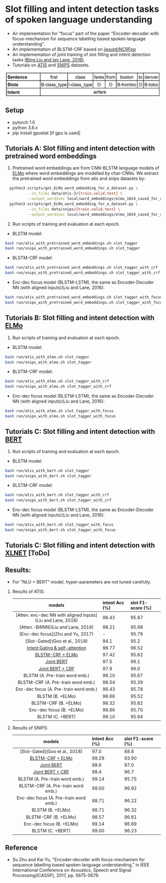 # Slot filling and intent detection tasks of spoken language understanding
 * An implementation for "focus" part of the paper "Encoder-decoder with focus-mechanism for sequence labelling based spoken language understanding".
 * An implementation of BLSTM-CRF based on [jiesutd/NCRFpp](https://github.com/jiesutd/NCRFpp/blob/master/model/crf.py)
 * An implementation of joint training of slot filling and intent detection tasks [(Bing Liu and Ian Lane, 2016)](https://arxiv.org/abs/1609.01454).
 * Tutorials on [ATIS](https://github.com/yvchen/JointSLU) and [SNIPS](https://github.com/snipsco/nlu-benchmark/tree/master/2017-06-custom-intent-engines) datasets.
 
 <img src="./figs/data_annotation_ATIS.png" width="750" alt="data annotation"/>

## Setup
 * pytorch 1.0
 * python 3.6.x
 * pip install gpustat     [if gpu is used]

## Tutorials A: Slot filling and intent detection with pretrained word embeddings
 1. Pretrained word embeddings are from CNN-BLSTM language models of [ELMo](https://github.com/allenai/allennlp/blob/master/tutorials/how_to/elmo.md) where word embeddings are modelled by char-CNNs. We extract the pretrained word embeddings from atis and snips datasets by:
 ```sh
   python3 scripts/get_ELMo_word_embedding_for_a_dataset.py \
           --in_files data/atis-2/{train,valid,test} \
           --output_word2vec local/word_embeddings/elmo_1024_cased_for_atis.txt
   python3 scripts/get_ELMo_word_embedding_for_a_dataset.py \
           --in_files data/snips/{train,valid,test} \
           --output_word2vec local/word_embeddings/elmo_1024_cased_for_snips.txt
```

 2. Run scripts of training and evaluation at each epoch.
   * BLSTM model: 
   ```sh
   bash run/atis_with_pretrained_word_embeddings.sh slot_tagger
   bash run/snips_with_pretrained_word_embeddings.sh slot_tagger
   ```
   * BLSTM-CRF model: 
   ```sh
   bash run/atis_with_pretrained_word_embeddings.sh slot_tagger_with_crf
   bash run/snips_with_pretrained_word_embeddings.sh slot_tagger_with_crf
   ```
   * Enc-dec focus model (BLSTM-LSTM), the same as Encoder-Decoder NN (with aligned inputs)(Liu and Lane, 2016): 
   ```sh
   bash run/atis_with_pretrained_word_embeddings.sh slot_tagger_with_focus
   bash run/snips_with_pretrained_word_embeddings.sh slot_tagger_with_focus
   ```

## Tutorials B: Slot filling and intent detection with [ELMo](https://arxiv.org/abs/1802.05365)
 
 1. Run scripts of training and evaluation at each epoch.
   * BLSTM model: 
   ```sh
   bash run/atis_with_elmo.sh slot_tagger
   bash run/snips_with_elmo.sh slot_tagger
   ```
   * BLSTM-CRF model: 
   ```sh
   bash run/atis_with_elmo.sh slot_tagger_with_crf
   bash run/snips_with_elmo.sh slot_tagger_with_crf
   ```
   * Enc-dec focus model (BLSTM-LSTM), the same as Encoder-Decoder NN (with aligned inputs)(Liu and Lane, 2016): 
   ```sh
   bash run/atis_with_elmo.sh slot_tagger_with_focus
   bash run/snips_with_elmo.sh slot_tagger_with_focus
   ```

## Tutorials C: Slot filling and intent detection with [BERT](https://github.com/huggingface/pytorch-pretrained-BERT)

 1. Run scripts of training and evaluation at each epoch.
   * BLSTM model: 
   ```sh
   bash run/atis_with_bert.sh slot_tagger
   bash run/snips_with_bert.sh slot_tagger
   ```
   * BLSTM-CRF model: 
   ```sh
   bash run/atis_with_bert.sh slot_tagger_with_crf
   bash run/snips_with_bert.sh slot_tagger_with_crf
   ```
   * Enc-dec focus model (BLSTM-LSTM), the same as Encoder-Decoder NN (with aligned inputs)(Liu and Lane, 2016): 
   ```sh
   bash run/atis_with_bert.sh slot_tagger_with_focus
   bash run/snips_with_bert.sh slot_tagger_with_focus
   ```

## Tutorials C: Slot filling and intent detection with [XLNET](https://github.com/zihangdai/xlnet) [ToDo]


## Results:

 * For "NLU + BERT" model, hyper-parameters are not tuned carefully.
 
 1. Results of ATIS:
    
    | models | intent Acc (%) | slot F1-score (%) |
    |:------:|------|-------|
    | [Atten. enc-dec NN with aligned inputs](Liu and Lane, 2016) | 98.43 | 95.87 |
    | [Atten.-BiRNN](Liu and Lane, 2016) | 98.21 | 95.98 |
    | [Enc-dec focus](Zhu and Yu, 2017) | - | 95.79 |
    | [Slot-Gated](Goo et al., 2018) | 94.1 | 95.2 |
    | [Intent Gating & self-attention](https://www.aclweb.org/anthology/D18-1417) | 98.77 | 96.52 |
    | [BLSTM-CRF + ELMo](https://arxiv.org/abs/1811.05370) | 97.42 | 95.62 |
    | [Joint BERT](https://arxiv.org/pdf/1902.10909.pdf) | 97.5 | 96.1 |
    | [Joint BERT + CRF](https://arxiv.org/pdf/1902.10909.pdf) | 97.9 | 96.0 |
    | BLSTM (A. Pre-train word emb.) | 98.10 | 95.67 |
    | BLSTM-CRF (A. Pre-train word emb.) | 98.54 | 95.39 |
    | Enc-dec focus (A. Pre-train word emb.) | 98.43 | 95.78 |
    | BLSTM (B. +ELMo) | 98.66 | 95.52 |
    | BLSTM-CRF (B. +ELMo) | 98.32 | 95.62 |
    | Enc-dec focus (B. +ELMo) | 98.66 | 95.70 |
    | BLSTM (C. +BERT) | 99.10 | 95.94 |
 
 2. Results of SNIPS:
    
    | models | intent Acc (%) | slot F1-score (%) |
    |:------:|------|-------|
    | [Slot-Gated](Goo et al., 2018) | 97.0 | 88.8 |
    | [BLSTM-CRF + ELMo](https://arxiv.org/abs/1811.05370) | 99.29 | 93.90 |
    | [Joint BERT](https://arxiv.org/pdf/1902.10909.pdf) | 98.6 | 97.0 |
    | [Joint BERT + CRF](https://arxiv.org/pdf/1902.10909.pdf) | 98.4 | 96.7 |
    | BLSTM (A. Pre-train word emb.) | 99.14 | 95.75 |
    | BLSTM-CRF (A. Pre-train word emb.) | 99.00 | 96.92 |
    | Enc-dec focus (A. Pre-train word emb.) | 98.71 | 96.22 |
    | BLSTM (B. +ELMo) | 98.71 | 96.32 |
    | BLSTM-CRF (B. +ELMo) | 98.57 | 96.61 |
    | Enc-dec focus (B. +ELMo) | 99.14 | 96.69 |
    | BLSTM (C. +BERT) | 99.00 | 96.23 | 

## Reference
 * Su Zhu and Kai Yu, "Encoder-decoder with focus-mechanism for sequence labelling based spoken language understanding," in IEEE International Conference on Acoustics, Speech and Signal Processing(ICASSP), 2017, pp. 5675-5679.
